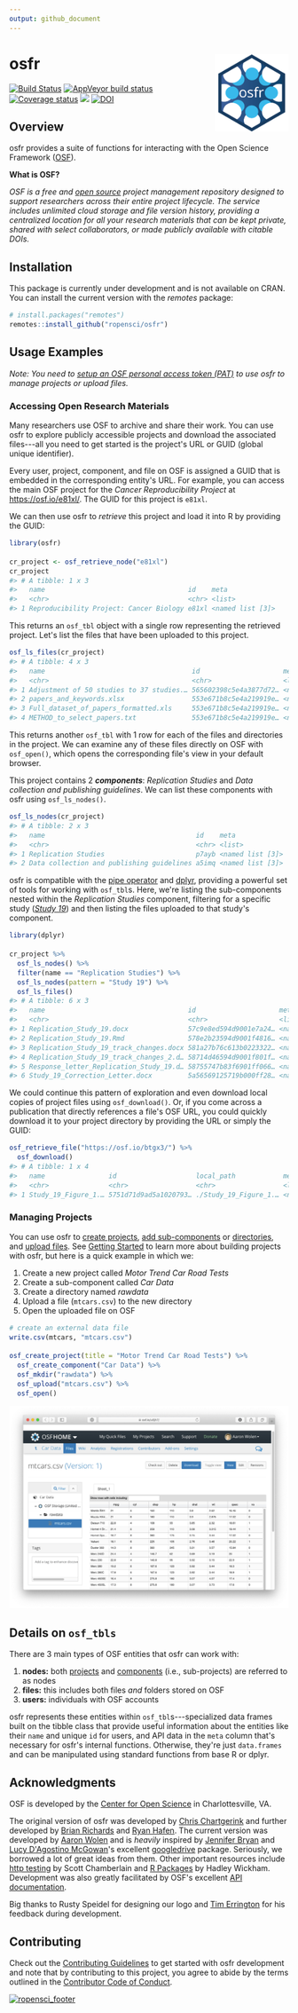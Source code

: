 ```yaml
---
output: github_document
---
```


<!-- README.md is generated from README.Rmd. Please edit that file -->



# osfr <a href="https://docs.ropensci.org/osfr"><img src="man/figures/logo.png" align="right" height="139" /></a>

[![Build Status](https://travis-ci.com/ropensci/osfr.svg)](https://travis-ci.com/ropensci/osfr)
[![AppVeyor build status](https://ci.appveyor.com/api/projects/status/github/ropensci/osfr?branch=master&svg=true)](https://ci.appveyor.com/project/aaronwolen/osfr)
[![Coverage status](https://codecov.io/gh/ropensci/osfr/branch/master/graph/badge.svg)](https://codecov.io/github/ropensci/osfr?branch=master)
[![](https://badges.ropensci.org/279_status.svg)](https://github.com/ropensci/software-review/issues/279)
[![DOI](https://zenodo.org/badge/42329785.svg)](https://zenodo.org/badge/latestdoi/42329785)

## Overview

osfr provides a suite of functions for interacting with the Open Science Framework ([OSF][osf]).

**What is OSF?**

*OSF is a free and [open source][osf-gh] project management repository designed to support researchers across their entire project lifecycle. The service includes unlimited cloud storage and file version history, providing a centralized location for all your research materials that can be kept private, shared with select collaborators, or made publicly available with citable DOIs.*

## Installation

This package is currently under development and is not available on CRAN. You can install the current version with the *remotes* package:

``` r
# install.packages("remotes")
remotes::install_github("ropensci/osfr")
```

## Usage Examples

*Note: You need to [setup an OSF personal access token (PAT)][auth] to use osfr to manage projects or upload files.*

### Accessing Open Research Materials

Many researchers use OSF to archive and share their work. You can use osfr to explore publicly accessible projects and download the associated files---all you need to get started is the project's URL or GUID (global unique identifier).

Every user, project, component, and file on OSF is assigned a GUID that is embedded in the corresponding entity's URL. For example, you can access the main OSF project for the *Cancer Reproducibility Project* at <https://osf.io/e81xl/>. The GUID for this project is `e81xl`.

We can then use osfr to *retrieve* this project and load it into R by providing the GUID:


```r
library(osfr)

cr_project <- osf_retrieve_node("e81xl")
cr_project
#> # A tibble: 1 x 3
#>   name                                    id    meta
#>   <chr>                                   <chr> <list>
#> 1 Reproducibility Project: Cancer Biology e81xl <named list [3]>
```

This returns an `osf_tbl` object with a single row representing the retrieved project. Let's list the files that have been uploaded to this project.


```r
osf_ls_files(cr_project)
#> # A tibble: 4 x 3
#>   name                                     id                     meta
#>   <chr>                                    <chr>                  <list>
#> 1 Adjustment of 50 studies to 37 studies.… 565602398c5e4a3877d72… <named list […
#> 2 papers_and_keywords.xlsx                 553e671b8c5e4a219919e… <named list […
#> 3 Full_dataset_of_papers_formatted.xls     553e671b8c5e4a219919e… <named list […
#> 4 METHOD_to_select_papers.txt              553e671b8c5e4a219919e… <named list […
```

This returns another `osf_tbl` with 1 row for each of the files and directories in the project. We can examine any of these files directly on OSF with `osf_open()`, which opens the corresponding file's view in your default browser.

This project contains 2 ***components***: *Replication Studies* and *Data collection and publishing guidelines*. We can list these components with osfr using `osf_ls_nodes()`.


```r
osf_ls_nodes(cr_project)
#> # A tibble: 2 x 3
#>   name                                      id    meta
#>   <chr>                                     <chr> <list>
#> 1 Replication Studies                       p7ayb <named list [3]>
#> 2 Data collection and publishing guidelines a5imq <named list [3]>
```

osfr is compatible with the [pipe operator][magrittr] and [dplyr][], providing a powerful set of tools for working with `osf_tbl`s. Here, we're listing the sub-components nested within the *Replication Studies* component, filtering for a specific study ([*Study 19*](https://osf.io/7zqxp/)) and then listing the files uploaded to that study's component.


```r
library(dplyr)

cr_project %>%
  osf_ls_nodes() %>%
  filter(name == "Replication Studies") %>%
  osf_ls_nodes(pattern = "Study 19") %>%
  osf_ls_files()
#> # A tibble: 6 x 3
#>   name                                    id                     meta
#>   <chr>                                   <chr>                  <list>
#> 1 Replication_Study_19.docx               57c9e8ed594d9001e7a24… <named list [3…
#> 2 Replication_Study_19.Rmd                578e2b23594d9001f4816… <named list [3…
#> 3 Replication_Study_19_track_changes.docx 581a27b76c613b0223322… <named list [3…
#> 4 Replication_Study_19_track_changes_2.d… 58714d46594d9001f801f… <named list [3…
#> 5 Response_letter_Replication_Study_19.d… 58755747b83f6901ff066… <named list [3…
#> 6 Study_19_Correction_Letter.docx         5a56569125719b000ff28… <named list [3…
```

We could continue this pattern of exploration and even download local copies of project files using `osf_download()`. Or, if you come across a publication that  directly references a file's OSF URL, you could quickly download it to your project directory by providing the URL or simply the GUID:


```r
osf_retrieve_file("https://osf.io/btgx3/") %>%
  osf_download()
#> # A tibble: 1 x 4
#>   name                id                    local_path            meta
#>   <chr>               <chr>                 <chr>                 <list>
#> 1 Study_19_Figure_1.… 5751d71d9ad5a1020793… ./Study_19_Figure_1.… <named list […
```


### Managing Projects

You can use osfr to [create projects][osf-create], [add sub-components][osf-create] or [directories][osf-mkdir], and [upload files][osf-upload]. See [Getting Started][getting-started] to learn more about building projects with osfr, but here is a quick example in which we:

1. Create a new project called *Motor Trend Car Road Tests*
2. Create a sub-component called *Car Data*
3. Create a directory named *rawdata*
4. Upload a file (`mtcars.csv`) to the new directory
5. Open the uploaded file on OSF


```r
# create an external data file
write.csv(mtcars, "mtcars.csv")

osf_create_project(title = "Motor Trend Car Road Tests") %>%
  osf_create_component("Car Data") %>%
  osf_mkdir("rawdata") %>%
  osf_upload("mtcars.csv") %>%
  osf_open()
```

![Screenshot of the uploaded file on OSF](man/figures/screen-shot.png)

## Details on `osf_tbls`

There are 3 main types of OSF entities that osfr can work with:

1. **nodes:** both [projects][help-proj] and [components][help-comp] (i.e., sub-projects) are referred to as nodes
2. **files:** this includes both files *and* folders stored on OSF
3. **users:** individuals with OSF accounts

osfr represents these entities within `osf_tbl`s---specialized data frames built on the tibble class that provide useful information about the entities like their `name` and unique `id` for users, and API data in the `meta` column that's necessary for osfr's internal functions. Otherwise, they're just `data.frames` and can be manipulated using standard functions from base R or dplyr.

## Acknowledgments

OSF is developed by the [Center for Open Science][cos] in Charlottesville, VA.

The original version of osfr was developed by [Chris Chartgerink][chris] and further developed by [Brian Richards][brian] and [Ryan Hafen][ryan]. The current version was developed by [Aaron Wolen][aaron] and is *heavily* inspired by [Jennifer Bryan][jenny] and [Lucy D'Agostino McGowan][lucy]'s excellent [googledrive][] package. Seriously, we borrowed a lot of great ideas from them. Other important resources include [http testing](https://books.ropensci.org/http-testing/) by Scott Chamberlain and [R Packages](http://r-pkgs.had.co.nz) by Hadley Wickham. Development was also greatly facilitated by OSF's excellent [API documentation][osf-api].

Big thanks to Rusty Speidel for designing our logo and [Tim Errington][tim] for his feedback during development.

## Contributing

Check out the [Contributing Guidelines][contrib] to get started with osfr development and note that by contributing to this project, you agree to abide by the terms outlined in the [Contributor Code of Conduct][coc].



[![ropensci_footer](https://ropensci.org/public_images/ropensci_footer.png)](https://ropensci.org)

<!-- links -->
[osf]: https://osf.io "Open Science Framework"
[cos]: https://cos.io "Center for Open Science"
[osf-gh]: https://github.com/CenterForOpenScience/osf.io "OSF's GitHub Repository"
[osf-api]: https://developer.osf.io "OSF API Documentation"
[help]: http://help.osf.io "OSF Support"
[help-proj]: https://help.osf.io/hc/en-us/articles/360019737594-Create-a-Project "OSF: Create a Project"
[help-comp]: https://help.osf.io/hc/en-us/articles/360019737614-Create-Components "OSF: Create a Component"
[magrittr]: https://magrittr.tidyverse.org
[dplyr]: https://dplyr.tidyverse.org
[googledrive]: https://googledrive.tidyverse.org
[tibble]: https://tibble.tidyverse.org

[chris]: https://github.com/chartgerink
[brian]: https://github.com/bgrich
[ryan]: https://github.com/hafen
[aaron]: https://github.com/aaronwolen
[jenny]: https://github.com/jennybc
[lucy]: https://github.com/lucymcgowan
[tim]: https://github.com/timerrington

[getting-started]: https://docs.ropensci.org/osfr/articles/getting_started
[auth]: https://docs.ropensci.org/osfr/articles/auth

[osf-create]: https://docs.ropensci.org/osfr/reference/osf_create
[osf-mkdir]: https://docs.ropensci.org/osfr/reference/osf_mkdir
[osf-upload]: https://docs.ropensci.org/osfr/reference/osf_upload

[contrib]: https://github.com/ropensci/osfr/blob/master/.github/CONTRIBUTING.md
[coc]: https://github.com/ropensci/osfr/blob/master/.github/CODE_OF_CONDUCT.md
